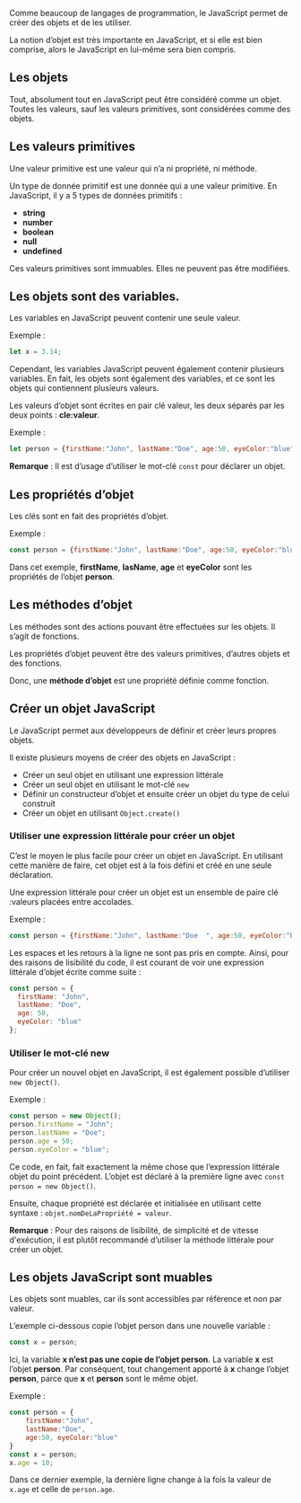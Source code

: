 Comme beaucoup de langages de programmation, le JavaScript permet de créer des objets et de les utiliser. 

La notion d’objet est très importante en JavaScript, et si elle est bien comprise, alors le JavaScript en lui-même sera bien compris.

## Les objets

Tout, absolument tout en JavaScript peut être considéré comme un objet. Toutes les valeurs, sauf les valeurs primitives, sont considérées comme des objets. 

## Les valeurs primitives

Une valeur primitive est une valeur qui n’a ni propriété, ni méthode. 

Un type de donnée primitif est une donnée qui a une valeur primitive. En JavaScript, il y a 5 types de données primitifs :

- **string**
- **number**
- **boolean**
- **null**
- **undefined**

Ces valeurs primitives sont immuables. Elles ne peuvent pas être modifiées.

## Les objets sont des variables.

Les variables en JavaScript peuvent contenir une seule valeur. 

Exemple :

``` js
let x = 3.14;
```

Cependant, les variables JavaScript peuvent également contenir plusieurs variables. En fait, les objets sont également des variables, et ce sont les objets qui contiennent plusieurs valeurs.

Les valeurs d’objet sont écrites en pair clé valeur, les deux séparés par les deux points : **cle:valeur**.

Exemple :

``` js
let person = {firstName:"John", lastName:"Doe", age:50, eyeColor:"blue"};
```

__Remarque__ : Il est d’usage d’utiliser le mot-clé ```const``` pour déclarer un objet.

## Les propriétés d’objet

Les clés sont en fait des propriétés d’objet. 

Exemple :

``` js
const person = {firstName:"John", lastName:"Doe", age:50, eyeColor:"blue"};
```

Dans cet exemple, **firstName**, **lasName**, **age** et **eyeColor** sont les propriétés de l’objet **person**.

## Les méthodes d’objet

Les méthodes sont des actions pouvant être effectuées sur les objets. Il s’agit de fonctions. 

Les propriétés d’objet peuvent être des valeurs primitives, d’autres objets et des fonctions. 

Donc, une **méthode d’objet** est une propriété définie comme fonction. 

## Créer un objet JavaScript

Le JavaScript permet aux développeurs de définir et créer leurs propres objets. 

Il existe plusieurs moyens de créer des objets en JavaScript :

- Créer un seul objet en utilisant une expression littérale
- Créer un seul objet en utilisant le mot-clé ```new```
- Définir un constructeur d’objet et ensuite créer un objet du type de celui construit
- Créer un objet en utilisant ```Object.create()```

### Utiliser une expression littérale pour créer un objet

C’est le moyen le plus facile pour créer un objet en JavaScript. En utilisant cette manière de faire, cet objet est à la fois défini et créé en une seule déclaration.

Une expression littérale pour créer un objet est un ensemble de paire clé :valeurs placées entre accolades.

Exemple :

``` js
const person = {firstName:"John", lastName:"Doe  ", age:50, eyeColor:"blue"};
```

Les espaces et les retours à la ligne ne sont pas pris en compte. Ainsi, pour des raisons de lisibilité du code, il est courant de voir une expression littérale d’objet écrite comme suite :

``` js
const person = {
  firstName: "John",
  lastName: "Doe",
  age: 50,
  eyeColor: "blue"
};
```

### Utiliser le mot-clé new

Pour créer un nouvel objet en JavaScript, il est également possible d’utiliser ```new Object()```.

Exemple :

``` js
const person = new Object();
person.firstName = "John";
person.lastName = "Doe";
person.age = 50;
person.eyeColor = "blue";
```

Ce code, en fait, fait exactement la même chose que l’expression littérale objet du point précédent. L’objet est déclaré à la première ligne avec ```const person = new Object()```.

Ensuite, chaque propriété est déclarée et initialisée en utilisant cette syntaxe : ```objet.nomDeLaPropriété = valeur```.

__Remarque__ : Pour des raisons de lisibilité, de simplicité et de vitesse d'exécution, il est plutôt recommandé d’utiliser la méthode littérale pour créer un objet.

## Les objets JavaScript sont muables

Les objets sont muables, car ils sont accessibles par référence et non par valeur. 

L’exemple ci-dessous copie l’objet person dans une nouvelle variable :

``` js
const x = person;
```

Ici, la variable **x n’est pas une copie de l’objet person**. La variable **x** est l’objet **person**. Par conséquent, tout changement apporté à **x** change l’objet **person**, parce que **x** et **person** sont le même objet.

Exemple :

``` js
const person = {
    firstName:"John",
    lastName:"Doe",
    age:50, eyeColor:"blue"
}
const x = person;
x.age = 10;
```

Dans ce dernier exemple, la dernière ligne change à la fois la valeur de ```x.age``` et celle de ```person.age```.